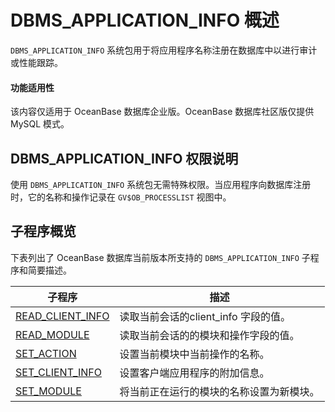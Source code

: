 # DBMS_APPLICATION_INFO 概述 

`DBMS_APPLICATION_INFO` 系统包用于将应用程序名称注册在数据库中以进行审计或性能跟踪。

  <main id="notice" >
    <h4>功能适用性</h4>
    <p>该内容仅适用于 OceanBase 数据库企业版。OceanBase 数据库社区版仅提供 MySQL 模式。</p>
  </main>

## DBMS_APPLICATION_INFO 权限说明


使用 `DBMS_APPLICATION_INFO` 系统包无需特殊权限。当应用程序向数据库注册时，它的名称和操作记录在 `GV$OB_PROCESSLIST` 视图中。

## 子程序概览 


下表列出了 OceanBase 数据库当前版本所支持的 `DBMS_APPLICATION_INFO` 子程序和简要描述。


|     子程序     |       描述     |
|---------------|---------------|
| [READ_CLIENT_INFO](2.READ_CLIENT_INFO.md)     | 读取当前会话的client_info 字段的值。         |
| [READ_MODULE](3.READ_MODULE.md)               | 读取当前会话的的模块和操作字段的值。          |
| [SET_ACTION](4.SET_ACTION.md)                 | 设置当前模块中当前操作的名称。                |
| [SET_CLIENT_INFO](5.SET_CLIENT_INFO.md) | 设置客户端应用程序的附加信息。 |
| [SET_MODULE](6.SET_MODULE.md)                 | 将当前正在运行的模块的名称设置为新模块。       |

